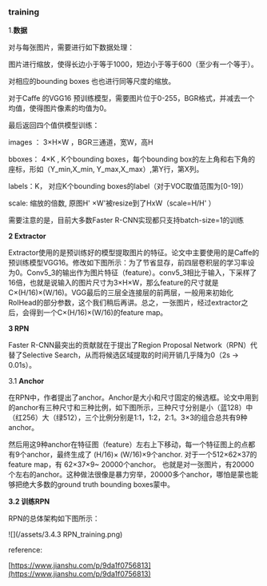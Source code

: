 ### training

1.**数据**

对与每张图片，需要进行如下数据处理：

图片进行缩放，使得长边小于等于1000，短边小于等于600（至少有一个等于）。

对相应的bounding boxes 也也进行同等尺度的缩放。

对于Caffe 的VGG16 预训练模型，需要图片位于0-255，BGR格式，并减去一个均值，使得图片像素的均值为0。

最后返回四个值供模型训练：

images ： 3×H×W ，BGR三通道，宽W，高H

bboxes： 4×K , K个bounding boxes，每个bounding box的左上角和右下角的座标，形如（Y\_min,X\_min, Y\_max,X\_max）,第Y行，第X列。

labels：K， 对应K个bounding boxes的label（对于VOC取值范围为\[0-19\]）

scale: 缩放的倍数, 原图H' ×W'被resize到了HxW（scale=H/H' ）

需要注意的是，目前大多数Faster R-CNN实现都只支持batch-size=1的训练

**2 Extractor**

Extractor使用的是预训练好的模型提取图片的特征。论文中主要使用的是Caffe的预训练模型VGG16。修改如下图所示：为了节省显存，前四层卷积层的学习率设为0。Conv5\_3的输出作为图片特征（feature）。conv5\_3相比于输入，下采样了16倍，也就是说输入的图片尺寸为3×H×W，那么feature的尺寸就是C×\(H/16\)×\(W/16\)。VGG最后的三层全连接层的前两层，一般用来初始化RoIHead的部分参数，这个我们稍后再讲。总之，一张图片，经过extractor之后，会得到一个C×\(H/16\)×\(W/16\)的feature map。

**3 RPN**

Faster R-CNN最突出的贡献就在于提出了Region Proposal Network（RPN）代替了Selective Search，从而将候选区域提取的时间开销几乎降为0（2s -&gt; 0.01s）。

3.1 **Anchor**

在RPN中，作者提出了anchor。Anchor是大小和尺寸固定的候选框。论文中用到的anchor有三种尺寸和三种比例，如下图所示，三种尺寸分别是小（蓝128）中（红256）大（绿512），三个比例分别是1:1，1:2，2:1。3×3的组合总共有9种anchor。

然后用这9种anchor在特征图（feature）左右上下移动，每一个特征图上的点都有9个anchor，最终生成了 \(H/16\)× \(W/16\)×9个anchor. 对于一个512×62×37的feature map，有 62×37×9~ 20000个anchor。 也就是对一张图片，有20000个左右的anchor。这种做法很像是暴力穷举，20000多个anchor，哪怕是蒙也能够把绝大多数的ground truth bounding boxes蒙中。

**3.2 训练RPN**

RPN的总体架构如下图所示：

![](/assets/3.4.3 RPN_training.png)  


reference:

[https://www.jianshu.com/p/9da1f0756813](https://www.jianshu.com/p/9da1f0756813)


